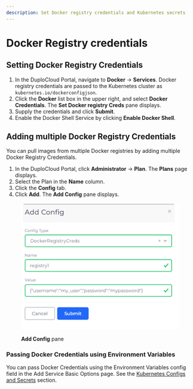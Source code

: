 ```yaml
---
description: Set Docker registry credentials and Kubernetes secrets
---
```


# Docker Registry credentials

## Setting Docker Registry Credentials

1. In the DuploCloud Portal, navigate to  **Docker** -> **Services**. Docker registry credentials are passed to the Kubernetes cluster as `kubernetes.io/dockerconfigjson`.
2. Click the **Docker** list box in the upper right, and select **Docker Credentials**. The **Set Docker registry Creds** pane displays.
3. Supply the credentials and click **Submit**.
4. Enable the Docker Shell Service by clicking **Enable Docker Shell**.

## Adding multiple Docker Registry Credentials

You can pull images from multiple Docker registries by adding multiple Docker Registry Credentials.

1. In the DuploCloud Portal, click **Administrator** -> **Plan**. The **Plans** page displays. &#x20;
2. Select the Plan in the **Name** column.
3. Click the **Config** tab.
4. Click **Add**. The **Add Config** pane displays.

<div align="left">

<figure><img src="../../../.gitbook/assets/aws_add_config.png" alt=""><figcaption><p><strong>Add Config</strong> pane</p></figcaption></figure>

</div>

### Passing Docker Credentials using Environment Variables

You can pass Docker Credentials using the Environment Variables config field in the Add Service Basic Options page. See the [Kubernetes Configs and Secrets](../../../kubernetes-overview/configs-and-secrets/) section.
